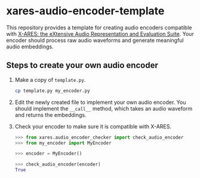 # xares-audio-encoder-template

This repository provides a template for creating audio encoders compatible with [X-ARES: the eXtensive Audio Representation and Evaluation Suite](https://github.com/jimbozhang/xares). Your encoder should process raw audio waveforms and generate meaningful audio embeddings.

## Steps to create your own audio encoder

1. Make a copy of `template.py`.

    ```bash
    cp template.py my_encoder.py
    ```

1. Edit the newly created file to implement your own audio encoder. You should implement the `__call__` method, which takes an audio waveform and returns the embeddings.

1. Check your encoder to make sure it is compatible with X-ARES.

    ```python
    >>> from xares.audio_encoder_checker import check_audio_encoder
    >>> from my_encoder import MyEncoder

    >>> encoder = MyEncoder()

    >>> check_audio_encoder(encoder)
    True
    ```
